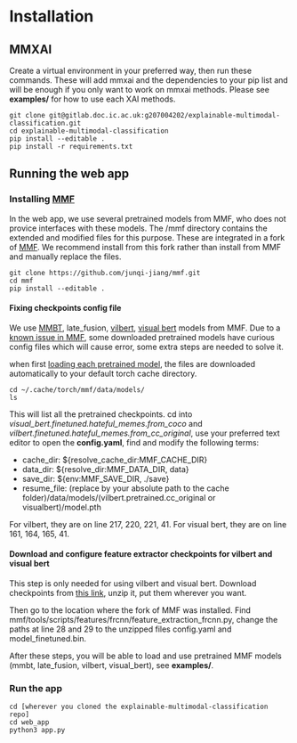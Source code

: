 # Installation

## MMXAI

Create a virtual environment in your preferred way, then run these commands. These will add mmxai and the dependencies to your pip list and will be enough if you only want to work on mmxai methods. Please see **examples/** for how to use each XAI methods.

```
git clone git@gitlab.doc.ic.ac.uk:g207004202/explainable-multimodal-classification.git
cd explainable-multimodal-classification
pip install --editable .
pip install -r requirements.txt
```

## Running the web app

### Installing [MMF](https://github.com/facebookresearch/mmf)
In the web app, we use several pretrained models from MMF, who does not provice interfaces with these models. The /mmf directory contains the extended and modified files for this purpose. These are integrated in a fork of [MMF](https://github.com/junqi-jiang/mmf). We recommend install from this fork rather than install from MMF and manually replace the files.

```
git clone https://github.com/junqi-jiang/mmf.git
cd mmf
pip install --editable .
```

#### Fixing checkpoints config file
We use [MMBT](https://arxiv.org/abs/1909.02950), late_fusion, [vilbert](https://arxiv.org/abs/1908.02265), [visual bert](https://arxiv.org/abs/1908.03557) models from MMF. Due to a [known issue in MMF](https://github.com/facebookresearch/mmf/issues/784), some downloaded pretrained models have curious config files which will cause error, some extra steps are needed to solve it.

when first [loading each pretrained model](https://gitlab.doc.ic.ac.uk/g207004202/explainable-multimodal-classification/-/tree/master/examples), the files are downloaded automatically to your default torch cache directory. 

```
cd ~/.cache/torch/mmf/data/models/
ls
```

This will list all the pretrained checkpoints. cd into *visual_bert.finetuned.hateful_memes.from_coco* and *vilbert.finetuned.hateful_memes.from_cc_original*, use your preferred text editor to open the **config.yaml**, find and modify the following terms:
- cache_dir: ${resolve_cache_dir:MMF_CACHE_DIR}
- data_dir: ${resolve_dir:MMF_DATA_DIR, data}
- save_dir: ${env:MMF_SAVE_DIR, ./save}
- resume_file: (replace by your absolute path to the cache folder)/data/models/(vilbert.pretrained.cc_original or visualbert)/model.pth

For vilbert, they are on line 217, 220, 221, 41. For visual bert, they are on line 161, 164, 165, 41.

#### Download and configure feature extractor checkpoints for vilbert and visual bert

This step is only needed for using vilbert and visual bert. Download checkpoints from [this link](https://drive.google.com/file/d/1iJ9D_sunUKiJaQWRb4iAY0LCUJu8wR3q/view?usp=sharing), unzip it, put them wherever you want.

Then go to the location where the fork of MMF was installed. Find mmf/tools/scripts/features/frcnn/feature_extraction_frcnn.py, change the paths at line 28 and 29 to the unzipped files config.yaml and model_finetuned.bin.

After these steps, you will be able to load and use pretrained MMF models (mmbt, late_fusion, vilbert, visual_bert), see **examples/**.

### Run the app

```
cd [wherever you cloned the explainable-multimodal-classification repo]
cd web_app
python3 app.py
```

